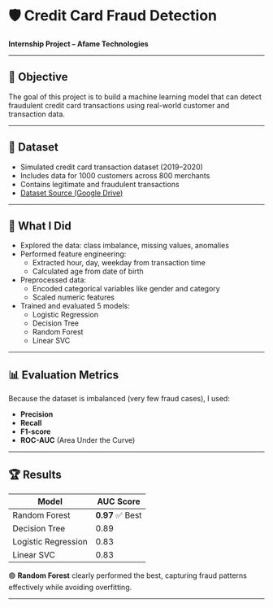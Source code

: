 # 🛡️ Credit Card Fraud Detection

**Internship Project – Afame Technologies**

---

## 📌 Objective
The goal of this project is to build a machine learning model that can detect fraudulent credit card transactions using real-world customer and transaction data.

---

## 📁 Dataset
- Simulated credit card transaction dataset (2019–2020)
- Includes data for 1000 customers across 800 merchants
- Contains legitimate and fraudulent transactions
- [Dataset Source (Google Drive)](https://drive.google.com/drive/folders/1sDzIPjCmNZ9lWaXfcAqIIx4NZchYG4OP?usp=sharing)

---

## 🔧 What I Did

- Explored the data: class imbalance, missing values, anomalies
- Performed feature engineering:
  - Extracted hour, day, weekday from transaction time
  - Calculated age from date of birth
- Preprocessed data:
  - Encoded categorical variables like gender and category
  - Scaled numeric features
- Trained and evaluated 5 models:
  - Logistic Regression
  - Decision Tree
  - Random Forest
  - Linear SVC

---

## 📊 Evaluation Metrics

Because the dataset is imbalanced (very few fraud cases), I used:

- **Precision**
- **Recall**
- **F1-score**
- **ROC-AUC** (Area Under the Curve)

---

## 🏆 Results

| Model               | AUC Score |
|---------------------|-----------|
| Random Forest       | **0.97**  ✅ Best
| Decision Tree       | 0.89      |
| Logistic Regression | 0.83      |
| Linear SVC          | 0.83      |

🟢 **Random Forest** clearly performed the best, capturing fraud patterns effectively while avoiding overfitting.

---

